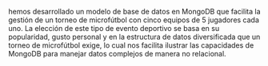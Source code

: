 hemos desarrollado un modelo de base de datos en MongoDB que facilita la gestión de un torneo de microfútbol con cinco equipos de 5 jugadores cada uno. La elección de este tipo de evento deportivo se basa en su popularidad, gusto personal y en la estructura de datos diversificada que un torneo de microfútbol exige, lo cual nos facilita ilustrar las capacidades de MongoDB para manejar datos complejos de manera no relacional.
